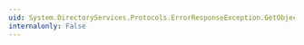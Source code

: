 ```yaml
---
uid: System.DirectoryServices.Protocols.ErrorResponseException.GetObjectData(System.Runtime.Serialization.SerializationInfo,System.Runtime.Serialization.StreamingContext)
internalonly: False
---
```

